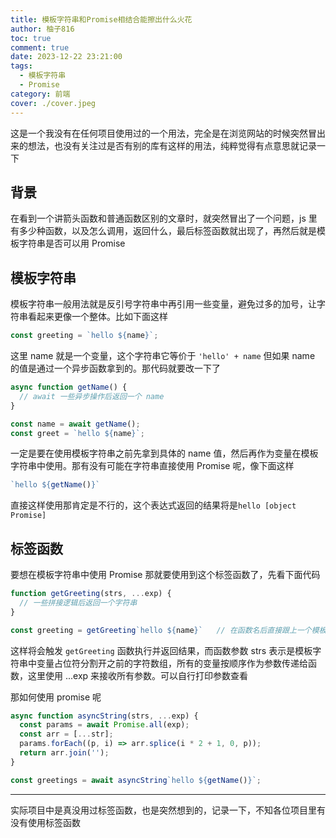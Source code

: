 ```yaml
---
title: 模板字符串和Promise相结合能擦出什么火花
author: 柚子816
toc: true
comment: true
date: 2023-12-22 23:21:00
tags:
  - 模板字符串
  - Promise
category: 前端
cover: ./cover.jpeg
---
```




这是一个我没有在任何项目使用过的一个用法，完全是在浏览网站的时候突然冒出来的想法，也没有关注过是否有别的库有这样的用法，纯粹觉得有点意思就记录一下

## 背景

在看到一个讲箭头函数和普通函数区别的文章时，就突然冒出了一个问题，js 里有多少种函数，以及怎么调用，返回什么，最后标签函数就出现了，再然后就是模板字符串是否可以用 Promise



## 模板字符串

模板字符串一般用法就是反引号字符串中再引用一些变量，避免过多的加号，让字符串看起来更像一个整体。比如下面这样

```js
const greeting = `hello ${name}`;
```

这里 name 就是一个变量，这个字符串它等价于 `'hello' + name` 但如果 name 的值是通过一个异步函数拿到的。那代码就要改一下了

```js
async function getName() {
  // await 一些异步操作后返回一个 name
}

const name = await getName();
const greet = `hello ${name}`;
```

一定是要在使用模板字符串之前先拿到具体的 name 值，然后再作为变量在模板字符串中使用。那有没有可能在字符串直接使用 Promise 呢，像下面这样

```js
`hello ${getName()}`
```

直接这样使用那肯定是不行的，这个表达式返回的结果将是`hello [object Promise]`



## 标签函数

要想在模板字符串中使用 Promise 那就要使用到这个标签函数了，先看下面代码

```js
function getGreeting(strs, ...exp) {
  // 一些拼接逻辑后返回一个字符串
}

const greeting = getGreeting`hello ${name}`   // 在函数名后直接跟上一个模板字符串
```

这样将会触发 `getGreeting` 函数执行并返回结果，而函数参数 strs 表示是模板字符串中变量占位符分割开之前的字符数组，所有的变量按顺序作为参数传递给函数，这里使用 ...exp 来接收所有参数。可以自行打印参数查看



那如何使用 promise 呢

```js
async function asyncString(strs, ...exp) {
  const params = await Promise.all(exp);
  const arr = [...str];
  params.forEach((p, i) => arr.splice(i * 2 + 1, 0, p));
  return arr.join('');
}

const greetings = await asyncString`hello ${getName()}`;
```



---

实际项目中是真没用过标签函数，也是突然想到的，记录一下，不知各位项目里有没有使用标签函数

